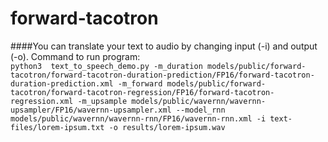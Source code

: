 # forward-tacotron
####You can translate your text to audio by changing input (-i) and output (-o).
Command to run program:<br>`python3  text_to_speech_demo.py -m_duration models/public/forward-tacotron/forward-tacotron-duration-prediction/FP16/forward-tacotron-duration-prediction.xml -m_forward models/public/forward-tacotron/forward-tacotron-regression/FP16/forward-tacotron-regression.xml -m_upsample models/public/wavernn/wavernn-upsampler/FP16/wavernn-upsampler.xml --model_rnn models/public/wavernn/wavernn-rnn/FP16/wavernn-rnn.xml -i text-files/lorem-ipsum.txt -o results/lorem-ipsum.wav`
